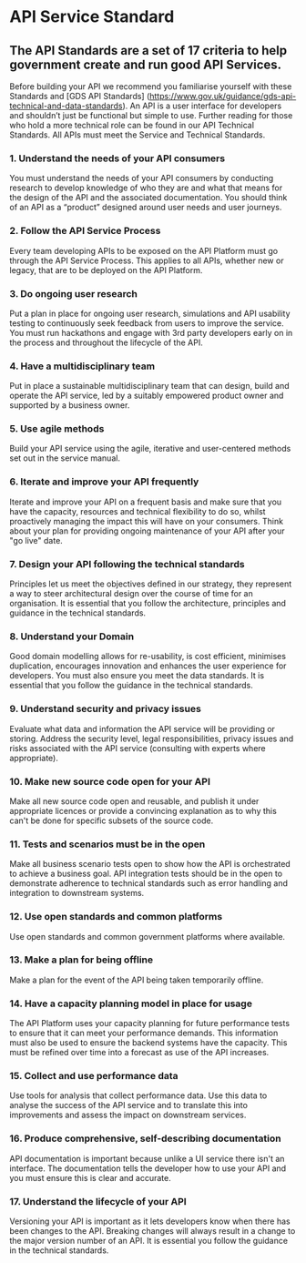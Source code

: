 # API Service Standard 

## The API Standards are a set of 17 criteria to help government create and run good API Services. 

Before building your API we recommend you familiarise yourself with these Standards and [GDS API Standards] (https://www.gov.uk/guidance/gds-api-technical-and-data-standards). An API is a user interface for developers and shouldn’t just be functional but simple to use. Further reading for those who hold a more technical role can be found in our API Technical Standards. All APIs must meet the Service and Technical Standards. 

### 1. Understand the needs of your API consumers
You must understand the needs of your API consumers by conducting research to develop knowledge of who they are and what that means for the design of the API and the associated documentation. You should think of an API as a “product” designed around user needs and user journeys.

### 2. Follow the API Service Process 
Every team developing APIs to be exposed on the API Platform must go through the API Service Process. This applies to all APIs, whether new or legacy, that are to be deployed on the API Platform. 

### 3. Do ongoing user research 
Put a plan in place for ongoing user research, simulations and API usability testing to continuously seek feedback from users to improve the service. You must run hackathons and engage with 3rd party developers early on in the process and throughout the lifecycle of the API. 

### 4. Have a multidisciplinary team 
Put in place a sustainable multidisciplinary team that can design, build and operate the API service, led by a suitably empowered product owner and supported by a business owner.

### 5. Use agile methods 
Build your API service using the agile, iterative and user-centered methods set out in the service manual. 

### 6. Iterate and improve your API frequently 
Iterate and improve your API on a frequent basis and make sure that you have the capacity, resources and technical flexibility to do so, whilst proactively managing the impact this will have on your consumers. Think about your plan for providing ongoing maintenance of your API after your "go live" date. 

### 7. Design your API following the technical standards
Principles let us meet the objectives defined in our strategy, they represent a way to steer architectural design over the course of time for an organisation. It is essential that you follow the architecture, principles and guidance in the technical standards.

### 8. Understand your Domain 
Good domain modelling allows for re-usability, is cost efficient, minimises duplication, encourages innovation and enhances the user experience for developers. You must also ensure you meet the data standards. It is essential that you follow the guidance in the technical standards.

### 9. Understand security and privacy issues 
Evaluate what data and information the API service will be providing or storing. Address the security level, legal responsibilities, privacy issues and risks associated with the API service (consulting with experts where appropriate). 

### 10. Make new source code open for your API 
Make all new source code open and reusable, and publish it under appropriate licences or provide a convincing explanation as to why this can't be done for specific subsets of the source code.

### 11. Tests and scenarios must be in the open 
Make all business scenario tests open to show how the API is orchestrated to achieve a business goal. API integration tests should be in the open to demonstrate adherence to technical standards such as error handling and integration to downstream systems. 

### 12. Use open standards and common platforms 
Use open standards and common government platforms where available.

### 13. Make a plan for being offline 
Make a plan for the event of the API being taken temporarily offline.

### 14. Have a capacity planning model in place for usage
The API Platform uses your capacity planning for future performance tests to ensure that it can meet your performance demands. This information must also be used to ensure the backend systems have the capacity. This must be refined over time into a forecast as use of the API increases.

### 15. Collect and use performance data 
Use tools for analysis that collect performance data. Use this data to analyse the success of the API service and to translate this into improvements and assess the impact on downstream services.

### 16. Produce comprehensive, self-describing documentation
API documentation is important because unlike a UI service there isn't an interface. The documentation tells the developer how to use your API and you must ensure this is clear and accurate.  

### 17. Understand the lifecycle of your API
Versioning your API is important as it lets developers know when there has been changes to the API.  Breaking changes will always result in a change to the major version number of an API. It is essential you follow the guidance in the technical standards. 


